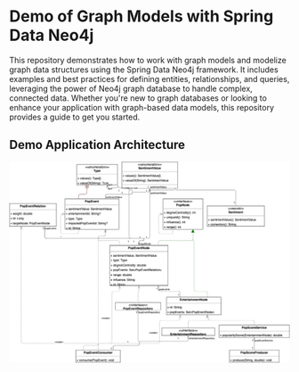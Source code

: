 # Demo of Graph Models with Spring Data Neo4j

This repository demonstrates how to work with graph models and modelize graph data structures using the Spring Data Neo4j framework. It includes examples and best practices for defining entities, relationships, and queries, leveraging the power of Neo4j graph database to handle complex, connected data. Whether you're new to graph databases or looking to enhance your application with graph-based data models, this repository provides a guide to get you started.

## Demo Application Architecture

![ArchitectureDiagram](docs/SA-Popularity.jpeg)